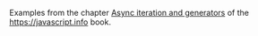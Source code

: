 Examples from the chapter [Async iteration and generators](https://javascript.info/async-iterators-generators) of the <https://javascript.info> book.

